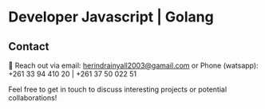 # Developer Javascript | Golang 


## Contact

📧 Reach out via email: herindrainyall2003@gamail.com or Phone (watsapp): +261 33 94 410 20 | +261 37 50 022 51

Feel free to get in touch to discuss interesting projects or potential collaborations!

